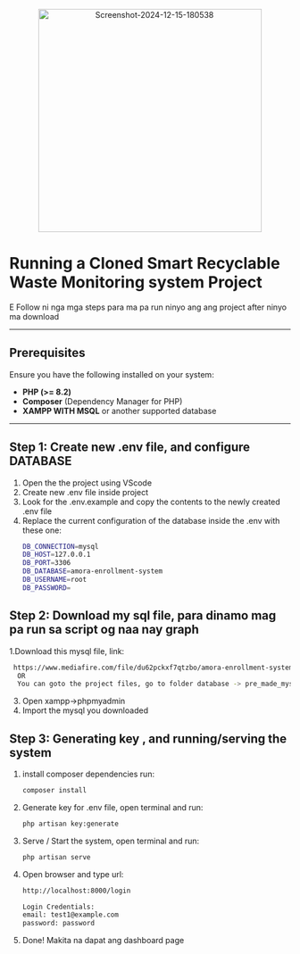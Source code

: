 <p align="center"><a href="https://laravel.com" target="_blank"><img src="https://i.ibb.co/BwfCpGS/Screenshot-2024-12-15-180538.png" alt="Screenshot-2024-12-15-180538" width="400" alt="Laravel Logo"></a></p>




# Running a Cloned Smart Recyclable Waste Monitoring system Project

E Follow ni nga mga steps para ma pa run ninyo ang ang project after ninyo ma download

---

## Prerequisites

Ensure you have the following installed on your system:
- **PHP (>= 8.2)**
- **Composer** (Dependency Manager for PHP)
- **XAMPP WITH MSQL** or another supported database

---

## Step 1: Create new .env file, and configure DATABASE

1. Open the the project using VScode
2. Create new .env file inside project
3. Look for the .env.example and copy the contents to the newly created .env file
4. Replace the current configuration of the database inside the .env  with these one:
    ```bash
    DB_CONNECTION=mysql
    DB_HOST=127.0.0.1
    DB_PORT=3306
    DB_DATABASE=amora-enrollment-system
    DB_USERNAME=root
    DB_PASSWORD=
     ```


## Step 2: Download my sql file, para dinamo mag pa run sa script og naa nay graph

1.Download this mysql file, link:
  ```bash
   https://www.mediafire.com/file/du62pckxf7qtzbo/amora-enrollment-system.sql/file
    OR
    You can goto the project files, go to folder database -> pre_made_mysql_file -> amora-enrollment-system.sql
  ```
3. Open xampp->phpmyadmin
4. Import the mysql you downloaded


## Step 3: Generating key , and running/serving the system

1. install composer dependencies run:
   ```bash
   composer install
   ```
2. Generate key for .env file, open terminal and run:
   ```bash
   php artisan key:generate
   ```
3. Serve / Start the system, open terminal and run:
   ```bash
   php artisan serve
   ```
4. Open browser and type url:
   ```bash
   http://localhost:8000/login

   Login Credentials:
   email: test1@example.com
   password: password
   ```
5. Done! Makita na dapat ang dashboard page



